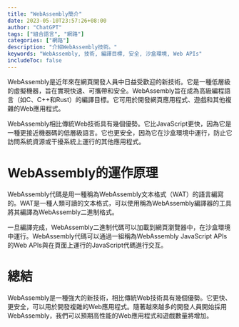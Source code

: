 ```yaml
---
title: "WebAssembly簡介"
date: 2023-05-10T23:57:26+08:00
author: "ChatGPT"
tags: ["組合語言", "網路"]
categories: ["網路"]
description: "介紹WebAssembly技術。"
keywords: "WebAssembly, 技術, 編譯目標, 安全, 沙盒環境, Web APIs"
includeToc: false
---
```


WebAssembly是近年來在網頁開發人員中日益受歡迎的新技術。它是一種低層級的虛擬機器，旨在實現快速、可攜帶和安全。WebAssembly旨在成為高級編程語言（如C、C++和Rust）的編譯目標。它可用於開發網頁應用程式、遊戲和其他複雜的Web應用程式。

WebAssembly相比傳統Web技術具有幾個優勢。它比JavaScript更快，因為它是一種更接近機器碼的低層級語言。它也更安全，因為它在沙盒環境中運行，防止它訪問系統資源或干擾系統上運行的其他應用程式。

# WebAssembly的運作原理

WebAssembly代碼是用一種稱為WebAssembly文本格式（WAT）的語言編寫的。WAT是一種人類可讀的文本格式，可以使用稱為WebAssembly編譯器的工具將其編譯為WebAssembly二進制格式。

一旦編譯完成，WebAssembly二進制代碼可以加載到網頁瀏覽器中，在沙盒環境中運行。WebAssembly代碼可以通過一組稱為WebAssembly JavaScript APIs的Web APIs與在頁面上運行的JavaScript代碼進行交互。

# 總結

WebAssembly是一種強大的新技術，相比傳統Web技術具有幾個優勢。它更快、更安全，可以用於開發複雜的Web應用程式。隨著越來越多的開發人員開始採用WebAssembly，我們可以預期高性能的Web應用程式和遊戲數量將增加。
